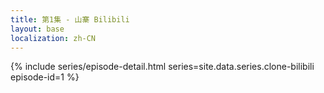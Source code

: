 ```yaml
---
title: 第1集 - 山寨 Bilibili
layout: base
localization: zh-CN
---
```


{% include series/episode-detail.html
    series=site.data.series.clone-bilibili
    episode-id=1
%}